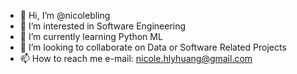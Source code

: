 - 👋 Hi, I’m @nicolebling
- 👀 I’m interested in Software Engineering
- 🌱 I’m currently learning Python ML
- 💞️ I’m looking to collaborate on Data or Software Related Projects
- 📫 How to reach me e-mail: nicole.hlyhuang@gmail.com
              

<!---
nicolebling/nicolebling is a ✨ special ✨ repository because its `README.md` (this file) appears on your GitHub profile.
You can click the Preview link to take a look at your changes.
--->
